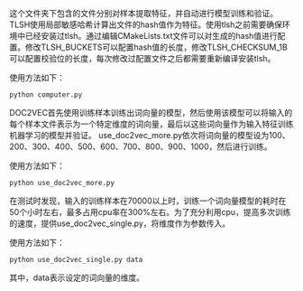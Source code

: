 这个文件夹下包含的文件分别对样本提取特征，并自动进行模型训练和验证。
TLSH使用局部敏感哈希计算出文件的hash值作为特征。使用tlsh之前需要确保环境中已经安装过tlsh。通过编辑CMakeLists.txt文件可以对生成的hash值进行配置。修改TLSH_BUCKETS可以配置hash值的长度，修改TLSH_CHECKSUM_1B可以配置校验位的长度，每次修改过配置文件之后都需要重新编译安装tlsh。

使用方法如下：

    python computer.py

DOC2VEC首先使用训练样本训练出词向量的模型，然后使用该模型可以将输入的每个样本文件表示为一个特定维度的词向量，最后以这些词向量作为输入特征训练机器学习的模型并验证。
use_doc2vec_more.py依次将词向量的模型设为100、200、300、400、500、600、700、800、900、1000，然后进行训练。

使用方法如下：

    python use_doc2vec_more.py
在测试时发现，输入的训练样本在70000以上时，训练一个词向量模型的耗时在50个小时左右，最多占用cpu率在300%左右。为了充分利用cpu，提高多次训练的速度，提供use_doc2vec_single.py，将维度作为参数传入。

使用方法如下：

    python use_doc2vec_single.py data

其中，data表示设定的词向量的维度。
